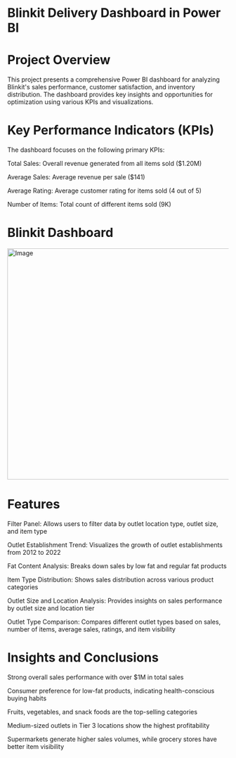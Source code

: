 # Blinkit Delivery Dashboard in Power BI
# Project Overview

This project presents a comprehensive Power BI dashboard for analyzing Blinkit's sales performance, customer satisfaction, and inventory distribution. The dashboard provides key insights and opportunities for optimization using various KPIs and visualizations.

# Key Performance Indicators (KPIs)
The dashboard focuses on the following primary KPIs:

Total Sales: Overall revenue generated from all items sold ($1.20M)

Average Sales: Average revenue per sale ($141)

Average Rating: Average customer rating for items sold (4 out of 5)

Number of Items: Total count of different items sold (9K)

# Blinkit Dashboard

<img width="954" height="526" alt="Image" src="https://github.com/user-attachments/assets/d505ef53-52c8-4eb6-b411-aacb28f73256" />

# Features
Filter Panel: Allows users to filter data by outlet location type, outlet size, and item type

Outlet Establishment Trend: Visualizes the growth of outlet establishments from 2012 to 2022

Fat Content Analysis: Breaks down sales by low fat and regular fat products

Item Type Distribution: Shows sales distribution across various product categories

Outlet Size and Location Analysis: Provides insights on sales performance by outlet size and location tier

Outlet Type Comparison: Compares different outlet types based on sales, number of items, average sales, ratings, and item visibility
# Insights and Conclusions
Strong overall sales performance with over $1M in total sales

Consumer preference for low-fat products, indicating health-conscious buying habits

Fruits, vegetables, and snack foods are the top-selling categories

Medium-sized outlets in Tier 3 locations show the highest profitability

Supermarkets generate higher sales volumes, while grocery stores have better item visibility

